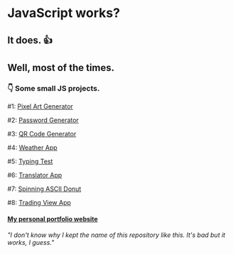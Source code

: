 # JavaScript works?

## It does. :thumbsup:

## Well, most of the times.

### :point_down: Some small JS projects.

#1: <a href="https://p4rt33k.github.io/JavaScriptWorksWonders/PixelArtGenerator/" target="_blank">Pixel Art Generator</a>

#2: <a href="https://p4rt33k.github.io/JavaScriptWorksWonders/PasswordGenerator/" target="_blank">Password Generator</a>

#3: <a href="https://p4rt33k.github.io/JavaScriptWorksWonders/QRCodeGenerator/" target="_blank">QR Code Generator</a>

#4: <a href="https://p4rt33k.github.io/JavaScriptWorksWonders/WeatherApp/" target="_blank">Weather App</a>

#5: <a href="https://p4rt33k.github.io/JavaScriptWorksWonders/TypingTest/" target="_blank">Typing Test</a>

#6: <a href="https://p4rt33k.github.io/JavaScriptWorksWonders/TranslatorApp/" target="_blank">Translator App</a>

#7: <a href="https://p4rt33k.github.io/JavaScriptWorksWonders/SpinningDonut/">Spinning ASCII Donut</a>

#8: <a href="https://p4rt33k.github.io/JavaScriptWorksWonders/TradingViewApp/home.html">Trading View App</a>

#### <a href="https://parteek-portfolio.netlify.app/homepage" target="_blank">My personal portfolio website</a>

###### "I don't know why I kept the name of this repository like this. It's bad but it works, I guess."
